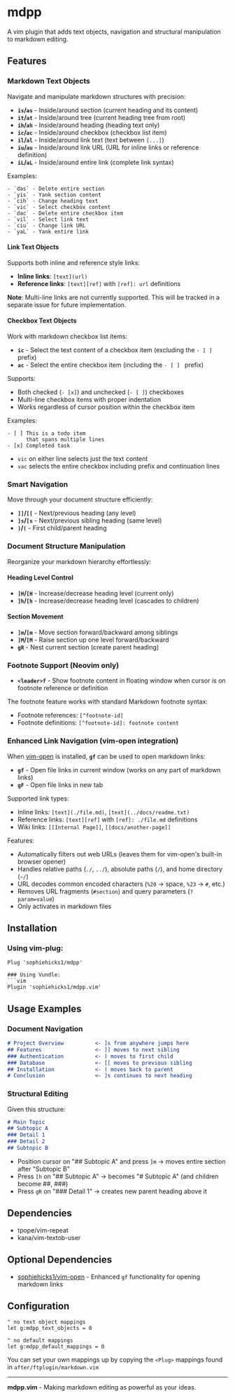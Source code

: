 # mdpp

A vim plugin that adds text objects, navigation and structural manipulation to markdown editing.

## Features

### Markdown Text Objects

Navigate and manipulate markdown structures with precision:

- **`is`/`as`** - Inside/around section (current heading and its content)
- **`it`/`at`** - Inside/around tree (current heading tree from root)  
- **`ih`/`ah`** - Inside/around heading (heading text only)
- **`ic`/`ac`** - Inside/around checkbox (checkbox list item)
- **`il`/`al`** - Inside/around link text (text between `[...]`)
- **`iu`/`au`** - Inside/around link URL (URL for inline links or reference definition)
- **`iL`/`aL`** - Inside/around entire link (complete link syntax)

Examples:
```
- `das` - Delete entire section
- `yis` - Yank section content  
- `cih` - Change heading text
- `vic` - Select checkbox content
- `dac` - Delete entire checkbox item
- `vil` - Select link text
- `ciu` - Change link URL
- `yaL` - Yank entire link
```

#### Link Text Objects

Supports both inline and reference style links:
- **Inline links**: `[text](url)` 
- **Reference links**: `[text][ref]` with `[ref]: url` definitions

**Note**: Multi-line links are not currently supported. This will be tracked in a separate issue for future implementation.

#### Checkbox Text Objects

Work with markdown checkbox list items:
- **`ic`** - Select the text content of a checkbox item (excluding the `- [ ] ` prefix)
- **`ac`** - Select the entire checkbox item (including the `- [ ] ` prefix)

Supports:
- Both checked (`- [x]`) and unchecked (`- [ ]`) checkboxes
- Multi-line checkbox items with proper indentation
- Works regardless of cursor position within the checkbox item

Examples:
```
- [ ] This is a todo item
      that spans multiple lines
- [x] Completed task
```
- `vic` on either line selects just the text content
- `vac` selects the entire checkbox including prefix and continuation lines

### Smart Navigation

Move through your document structure efficiently:

- **`]]`/`[[`** - Next/previous heading (any level)
- **`]s`/`[s`** - Next/previous sibling heading (same level)
- **`)`/`(`** - First child/parent heading

### Document Structure Manipulation

Reorganize your markdown hierarchy effortlessly:

#### Heading Level Control
- **`]H`/`[H`** - Increase/decrease heading level (current only)
- **`]h`/`[h`** - Increase/decrease heading level (cascades to children)

#### Section Movement  
- **`]m`/`[m`** - Move section forward/backward among siblings
- **`]M`/`[M`** - Raise section up one level forward/backward
- **`gR`** - Nest current section (create parent heading)

### Footnote Support (Neovim only)

- **`<leader>f`** - Show footnote content in floating window when cursor is on footnote reference or definition

The footnote feature works with standard Markdown footnote syntax:
- Footnote references: `[^footnote-id]`
- Footnote definitions: `[^footnote-id]: footnote content`

### Enhanced Link Navigation (vim-open integration)

When [vim-open](https://github.com/sophiehicks1/vim-open) is installed, **`gf`** can be used to open markdown links:

- **`gf`** - Open file links in current window (works on any part of markdown links)
- **`gF`** - Open file links in new tab

Supported link types:
- Inline links: `[text](./file.md)`, `[text](../docs/readme.txt)`
- Reference links: `[text][ref]` with `[ref]: ./file.md` definitions  
- Wiki links: `[[Internal Page]]`, `[[docs/another-page]]`

Features:
- Automatically filters out web URLs (leaves them for vim-open's built-in browser opener)
- Handles relative paths (`./`, `../`), absolute paths (`/`), and home directory (`~/`)
- URL decodes common encoded characters (`%20` → space, `%23` → `#`, etc.)
- Removes URL fragments (`#section`) and query parameters (`?param=value`)
- Only activates in markdown files

<!-- ### Additional Features -->

<!-- - **`<C-f>`** (Insert mode) - Insert footnote with interactive prompt -->
<!-- - **`<C-l>`** (Insert mode) - Insert reference link with interactive prompt -->

## Installation

### Using vim-plug:
```vim
Plug 'sophiehicks1/mdpp'

### Using Vundle:
```vim
Plugin 'sophiehicks1/mdpp.vim'
```

## Usage Examples

### Document Navigation
```markdown
# Project Overview          <- ]s from anywhere jumps here
## Features                 <- ]] moves to next sibling  
### Authentication          <- ) moves to first child
### Database                <- [[ moves to previous sibling
## Installation             <- ( moves back to parent
# Conclusion                <- ]s continues to next heading
```

### Structural Editing
Given this structure:
```markdown
# Main Topic
## Subtopic A
### Detail 1
### Detail 2  
## Subtopic B
```

- Position cursor on "## Subtopic A" and press `]m` → moves entire section after "Subtopic B"
- Press `[h` on "## Subtopic A" → becomes "# Subtopic A" (and children become ##, ###)
- Press `gR` on "### Detail 1" → creates new parent heading above it

## Dependencies

- tpope/vim-repeat
- kana/vim-textob-user

## Optional Dependencies

- [sophiehicks1/vim-open](https://github.com/sophiehicks1/vim-open) - Enhanced `gf` functionality for opening markdown links

## Configuration

```vim
" no text object mappings
let g:mdpp_text_objects = 0

" no default mappings
let g:mdpp_default_mappings = 0
```

You can set your own mappings up by copying the `<Plug>` mappings found in `after/ftplugin/markdown.vim`

---

**mdpp.vim** - Making markdown editing as powerful as your ideas.
